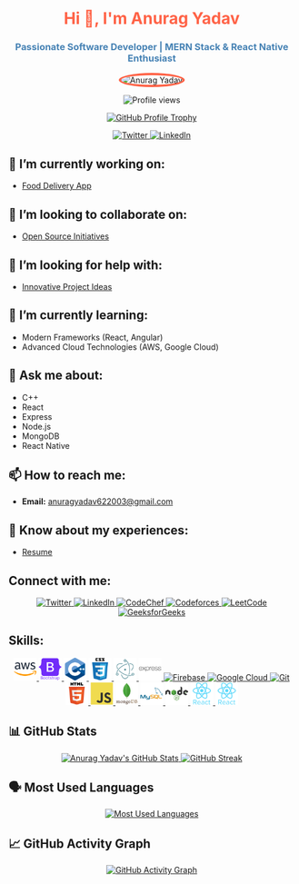 <!-- Header Section with Stylish Text Color -->
<h1 align="center" style="color:#ff6347;">
  Hi 👋, I'm Anurag Yadav
</h1>
<h3 align="center" style="color:#4682b4;">
  Passionate Software Developer | MERN Stack & React Native Enthusiast
</h3>

<!-- Profile Image Section -->
<p align="center">
  <img src="https://avatars.githubusercontent.com/u/12345678?v=4" alt="Anurag Yadav" width="150" style="border-radius:50%; border: 4px solid #ff6347;" />
</p>

<!-- Profile Views -->
<p align="center">
  <img src="https://komarev.com/ghpvc/?username=anuragyadav622003&label=Profile%20views&color=ff6347&style=flat" alt="Profile views" />
</p>

<!-- GitHub Profile Trophy -->
<p align="center">
  <a href="https://github.com/ryo-ma/github-profile-trophy">
    <img src="https://github-profile-trophy.vercel.app/?username=anuragyadav622003" alt="GitHub Profile Trophy" />
  </a>
</p>

<!-- Social Media Links with Stylish Badges -->
<p align="center">
  <a href="https://twitter.com/anuragy7407529" target="_blank">
    <img src="https://img.shields.io/twitter/follow/anuragy7407529?logo=twitter&style=for-the-badge&color=1da1f2" alt="Twitter" />
  </a>
  <a href="https://linkedin.com/in/anurag-yadav-3704b1239" target="_blank">
    <img src="https://img.shields.io/badge/LinkedIn-Connect-blue?logo=linkedin&style=for-the-badge&color=0077b5" alt="LinkedIn" />
  </a>
</p>

<!-- Work Section with Colorful Headers -->
## 🔭 I’m currently working on:
- [Food Delivery App](https://github.com/anuragyadav/quickbite)

## 👯 I’m looking to collaborate on:
- [Open Source Initiatives](https://github.com/anuragyadav/open-source-initiative)

## 🤝 I’m looking for help with:
- [Innovative Project Ideas](https://github.com/anuragyadav/innovative-projects)

## 🌱 I’m currently learning:
- Modern Frameworks (React, Angular)
- Advanced Cloud Technologies (AWS, Google Cloud)

## 💬 Ask me about:
- C++
- React
- Express
- Node.js
- MongoDB
- React Native

## 📫 How to reach me:
- **Email:** [anuragyadav622003@gmail.com](mailto:anuragyadav622003@gmail.com)

## 📄 Know about my experiences:
- [Resume](https://github.com/Anuragyadav622003/Anuragyadav622003/blob/2d949ace23ef6872ac9431ea2bb4110425cdc399/AnuragYadav_Resume.pdf)

<!-- Connect with Me Section with Colorful Icons -->
## Connect with me:
<p align="center">
  <a href="https://twitter.com/anuragy7407529" target="_blank">
    <img src="https://raw.githubusercontent.com/rahuldkjain/github-profile-readme-generator/master/src/images/icons/Social/twitter.svg" alt="Twitter" height="30" width="40" />
  </a>
  <a href="https://linkedin.com/in/anurag-yadav-3704b1239" target="_blank">
    <img src="https://raw.githubusercontent.com/rahuldkjain/github-profile-readme-generator/master/src/images/icons/Social/linked-in-alt.svg" alt="LinkedIn" height="30" width="40" />
  </a>
  <a href="https://www.codechef.com/users/anuragyadav622" target="_blank">
    <img src="https://cdn.jsdelivr.net/npm/simple-icons@3.1.0/icons/codechef.svg" alt="CodeChef" height="30" width="40" />
  </a>
  <a href="https://codeforces.com/profile/anuragyadav622003" target="_blank">
    <img src="https://raw.githubusercontent.com/rahuldkjain/github-profile-readme-generator/master/src/images/icons/Social/codeforces.svg" alt="Codeforces" height="30" width="40" />
  </a>
  <a href="https://www.leetcode.com/anuragyadav622003/" target="_blank">
    <img src="https://raw.githubusercontent.com/rahuldkjain/github-profile-readme-generator/master/src/images/icons/Social/leet-code.svg" alt="LeetCode" height="30" width="40" />
  </a>
  <a href="https://auth.geeksforgeeks.org/user/anuragyadf2iy" target="_blank">
    <img src="https://raw.githubusercontent.com/rahuldkjain/github-profile-readme-generator/master/src/images/icons/Social/geeks-for-geeks.svg" alt="GeeksforGeeks" height="30" width="40" />
  </a>
</p>

<!-- Skills Section with Colorful Icons -->
## Skills:
<p align="center">
  <a href="https://aws.amazon.com" target="_blank" rel="noreferrer">
    <img src="https://raw.githubusercontent.com/devicons/devicon/master/icons/amazonwebservices/amazonwebservices-original-wordmark.svg" alt="AWS" width="40" height="40"/>
  </a>
  <a href="https://getbootstrap.com" target="_blank" rel="noreferrer">
    <img src="https://raw.githubusercontent.com/devicons/devicon/master/icons/bootstrap/bootstrap-plain-wordmark.svg" alt="Bootstrap" width="40" height="40"/>
  </a>
  <a href="https://www.w3schools.com/cpp/" target="_blank" rel="noreferrer">
    <img src="https://raw.githubusercontent.com/devicons/devicon/master/icons/cplusplus/cplusplus-original.svg" alt="C++" width="40" height="40"/>
  </a>
  <a href="https://www.w3schools.com/css/" target="_blank" rel="noreferrer">
    <img src="https://raw.githubusercontent.com/devicons/devicon/master/icons/css3/css3-original-wordmark.svg" alt="CSS" width="40" height="40"/>
  </a>
  <a href="https://www.electronjs.org" target="_blank" rel="noreferrer">
    <img src="https://raw.githubusercontent.com/devicons/devicon/master/icons/electron/electron-original.svg" alt="Electron" width="40" height="40"/>
  </a>
  <a href="https://expressjs.com" target="_blank" rel="noreferrer">
    <img src="https://raw.githubusercontent.com/devicons/devicon/master/icons/express/express-original-wordmark.svg" alt="Express" width="40" height="40"/>
  </a>
  <a href="https://firebase.google.com/" target="_blank" rel="noreferrer">
    <img src="https://www.vectorlogo.zone/logos/firebase/firebase-icon.svg" alt="Firebase" width="40" height="40"/>
  </a>
  <a href="https://cloud.google.com" target="_blank" rel="noreferrer">
    <img src="https://www.vectorlogo.zone/logos/google_cloud/google_cloud-icon.svg" alt="Google Cloud" width="40" height="40"/>
  </a>
  <a href="https://git-scm.com/" target="_blank" rel="noreferrer">
    <img src="https://www.vectorlogo.zone/logos/git-scm/git-scm-icon.svg" alt="Git" width="40" height="40"/>
  </a>
  <a href="https://www.w3.org/html/" target="_blank" rel="noreferrer">
    <img src="https://raw.githubusercontent.com/devicons/devicon/master/icons/html5/html5-original-wordmark.svg" alt="HTML" width="40" height="40"/>
  </a>
  <a href="https://developer.mozilla.org/en-US/docs/Web/JavaScript" target="_blank" rel="noreferrer">
    <img src="https://raw.githubusercontent.com/devicons/devicon/master/icons/javascript/javascript-original.svg" alt="JavaScript" width="40" height="40"/>
  </a>
  <a href="https://www.mongodb.com/" target="_blank" rel="noreferrer">
    <img src="https://raw.githubusercontent.com/devicons/devicon/master/icons/mongodb/mongodb-original-wordmark.svg" alt="MongoDB" width="40" height="40"/>
  </a>
  <a href="https://www.mysql.com/" target="_blank" rel="noreferrer">
    <img src="https://raw.githubusercontent.com/devicons/devicon/master/icons/mysql/mysql-original-wordmark.svg" alt="MySQL" width="40" height="40"/>
  </a>
  <a href="https://nodejs.org" target="_blank" rel="noreferrer">
    <img src="https://raw.githubusercontent.com/devicons/devicon/master/icons/nodejs/nodejs-original-wordmark.svg" alt="Node.js" width="40" height="40"/>
  </a>
  <a href="https://reactjs.org/" target="_blank" rel="noreferrer">
    <img src="https://raw.githubusercontent.com/devicons/devicon/master/icons/react/react-original-wordmark.svg" alt="React" width="40" height="40"/>
  </a>
  <a href="https://reactnative.dev/" target="_blank" rel="noreferrer">
    <img src="https://raw.githubusercontent.com/devicons/devicon/master/icons/react/react-original-wordmark.svg" alt="React Native" width="40" height="40"/>
  </a>
</p>

<!-- GitHub Stats -->
## 📊 GitHub Stats
<p align="center">
  <a href="https://github.com/anuragyadav622003">
    <img src="https://github-readme-stats.vercel.app/api?username=anuragyadav622003&show_icons=true&hide_title=true&hide=prs&count_private=true&include_all_commits=true&hide_border=true&bg_color=00000000&text_color=000000&icon_color=ff6347" alt="Anurag Yadav's GitHub Stats" />
  </a>
  <a href="https://github.com/anuragyadav622003">
    <img src="https://github-readme-streak-stats.herokuapp.com/?user=anuragyadav622003&hide_border=true&background=FFFFFF00&stroke=000000&fire=FF6347&ring=FF6347&currStreakLabel=FF6347" alt="GitHub Streak" />
  </a>
</p>

<!-- Most Used Languages -->
## 🗣️ Most Used Languages
<p align="center">
  <a href="https://github.com/anuragyadav622003">
    <img src="https://github-readme-stats.vercel.app/api/top-langs/?username=anuragyadav622003&layout=compact&hide_title=true&hide_border=true&bg_color=00000000&text_color=000000" alt="Most Used Languages" />
  </a>
</p>

<!-- GitHub Activity Graph -->
## 📈 GitHub Activity Graph
<p align="center">
  <a href="https://github.com/anuragyadav622003">
    <img src="https://activity-graph.herokuapp.com/graph?username=anuragyadav622003&theme=radical&hide_border=true" alt="GitHub Activity Graph" />
  </a>
</p>
